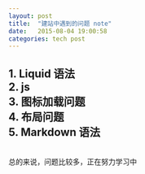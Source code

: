 ```yaml
---
layout: post
title:  "建站中遇到的问题 note"
date:   2015-08-04 19:00:58
categories: tech post
---
```

<h2>
	1. Liquid 语法<br/>
	2. js<br/>
	3. 图标加载问题<br/>
	4. 布局问题<br/>
	5. Markdown 语法
</h2><br/>
总的来说，问题比较多，正在努力学习中